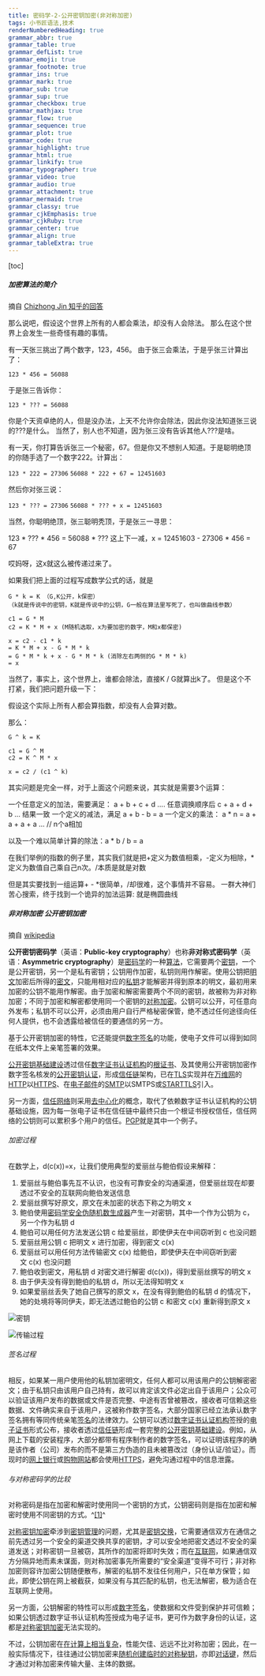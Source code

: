 ```yaml
---
title: 密码学-2-公开密钥加密(非对称加密)
tags: 小书匠语法,技术
renderNumberedHeading: true
grammar_abbr: true
grammar_table: true
grammar_defList: true
grammar_emoji: true
grammar_footnote: true
grammar_ins: true
grammar_mark: true
grammar_sub: true
grammar_sup: true
grammar_checkbox: true
grammar_mathjax: true
grammar_flow: true
grammar_sequence: true
grammar_plot: true
grammar_code: true
grammar_highlight: true
grammar_html: true
grammar_linkify: true
grammar_typographer: true
grammar_video: true
grammar_audio: true
grammar_attachment: true
grammar_mermaid: true
grammar_classy: true
grammar_cjkEmphasis: true
grammar_cjkRuby: true
grammar_center: true
grammar_align: true
grammar_tableExtra: true
---
```


[toc]

##### 加密算法的简介
摘自 [Chizhong Jin 知乎的回答](https://www.zhihu.com/question/22399196/answer/308626466)

那么说吧，假设这个世界上所有的人都会乘法，却没有人会除法。
那么在这个世界上会发生一些奇怪有趣的事情。

有一天张三挑出了两个数字，123，456。
由于张三会乘法，于是乎张三计算出了：

`123 * 456 = 56088`

于是张三告诉你：

`123 * ??? = 56088`

你是个天资卓绝的人，但是没办法，上天不允许你会除法，因此你没法知道张三说的???是什么。
当然了，别人也不知道，因为张三没有告诉其他人???是啥。

有一天，你打算告诉张三一个秘密，67。但是你又不想别人知道。于是聪明绝顶的你随手选了一个数字222。计算出：

`123 * 222 = 27306`
`56088 * 222 + 67 = 12451603`

然后你对张三说：

`123 * ??? = 27306`
`56088 * ??? + x = 12451603`

当然，你聪明绝顶，张三聪明秃顶，于是张三一寻思：

123 * ??? * 456 = 56088 * ???
这上下一减，x = 12451603 - 27306 * 456 = 67

哎妈呀，这x就这么被传递过来了。

如果我们把上面的过程写成数学公式的话，就是

```
G * k = K （G,K公开，k保密）
（k就是传说中的密钥，K就是传说中的公钥，G一般在算法里写死了，也叫做曲线参数）

c1 = G * M
c2 = K * M + x (M随机选取，x为要加密的数字，M和x都保密)

x = c2 - c1 * k
= K * M + x - G * M * k
= G * M * k + x - G * M * k (消除左右两侧的G * M * k)
= x
```

当然了，事实上，这个世界上，谁都会除法，直接K / G就算出k了。
但是这个不打紧，我们把问题升级一下：

假设这个实际上所有人都会算指数，却没有人会算对数。

那么：

```
G ^ k = K

c1 = G ^ M
c2 = K ^ M * x

x = c2 / (c1 ^ k)
```

其实问题是完全一样，对于上面这个问题来说，其实就是需要3个运算：

一个任意定义的加法，需要满足： a + b + c + d .... 任意调换顺序后 c + a + d + b ... 结果一致
一个定义的减法，满足 a + b - b = a
一个定义的乘法： a * n = a + a + a + a ... // n个a相加

以及一个难以简单计算的除法：a * b / b = a

在我们举例的指数的例子里，其实我们就是把+定义为数值相乘，-定义为相除，\*定义为数值自己乘自己n次。/本质是就是对数

但是其实要找到一组运算+ - \*很简单，/却很难，这个事情并不容易。
一群大神们苦心搜索，终于找到一个诡异的加法运算: 就是椭圆曲线

##### 非对称加密 公开密钥加密
摘自 [wikipedia](https://zh.wikipedia.org/wiki/公开密钥加密)

**公开密钥密码学**（英语：**Public-key cryptography**）也称**非对称式密码学**（英语：**Asymmetric cryptography**）是[密码学](https://zh.wikipedia.org/wiki/%E5%AF%86%E7%A2%BC%E5%AD%B8 "密码学")的一种[算法](https://zh.wikipedia.org/wiki/%E6%BC%94%E7%AE%97%E6%B3%95 "算法")，它需要两个[密钥](https://zh.wikipedia.org/wiki/%E5%AF%86%E9%92%A5 "密钥")，一个是公开密钥，另一个是私有密钥；公钥用作加密，私钥则用作解密。使用公钥把[明文](https://zh.wikipedia.org/wiki/%E6%98%8E%E6%96%87 "明文")加密后所得的[密文](https://zh.wikipedia.org/wiki/%E5%AF%86%E6%96%87 "密文")，只能用相对应的[私钥](https://zh.wikipedia.org/wiki/%E7%A7%81%E9%92%A5 "私钥")才能解密并得到原本的明文，最初用来加密的公钥不能用作解密。由于加密和解密需要两个不同的密钥，故被称为非对称加密；不同于加密和解密都使用同一个密钥的[对称加密](https://zh.wikipedia.org/wiki/%E5%AF%B9%E7%A7%B0%E5%8A%A0%E5%AF%86 "对称加密")。公钥可以公开，可任意向外发布；私钥不可以公开，必须由用户自行严格秘密保管，绝不透过任何途径向任何人提供，也不会透露给被信任的要通信的另一方。

基于公开密钥加密的特性，它还能提供[数字签名](https://zh.wikipedia.org/wiki/%E6%95%B8%E4%BD%8D%E7%B0%BD%E7%AB%A0 "数字签名")的功能，使电子文件可以得到如同在纸本文件上亲笔签署的效果。

[公开密钥基础建设](https://zh.wikipedia.org/wiki/%E5%85%AC%E9%96%8B%E9%87%91%E9%91%B0%E5%9F%BA%E7%A4%8E%E5%BB%BA%E8%A8%AD "公开密钥基础建设")透过信任[数字证书认证机构](https://zh.wikipedia.org/wiki/%E6%95%B0%E5%AD%97%E8%AF%81%E4%B9%A6%E8%AE%A4%E8%AF%81%E6%9C%BA%E6%9E%84 "数字证书认证机构")的[根证书](https://zh.wikipedia.org/wiki/%E6%A0%B9%E8%AF%81%E4%B9%A6 "根证书")、及其使用公开密钥加密作数字签名核发的[公开密钥认证](https://zh.wikipedia.org/wiki/%E5%85%AC%E9%96%8B%E9%87%91%E9%91%B0%E8%AA%8D%E8%AD%89 "公开密钥认证")，形成[信任链](https://zh.wikipedia.org/wiki/%E4%BF%A1%E4%BB%BB%E9%8F%88 "信任链")架构，已在[TLS](https://zh.wikipedia.org/wiki/%E5%82%B3%E8%BC%B8%E5%B1%A4%E5%AE%89%E5%85%A8%E5%8D%94%E8%AD%B0)实现并在[万维网](https://zh.wikipedia.org/wiki/%E4%B8%87%E7%BB%B4%E7%BD%91 "万维网")的[HTTP](https://zh.wikipedia.org/wiki/%E8%B6%85%E6%96%87%E6%9C%AC%E4%BC%A0%E8%BE%93%E5%8D%8F%E8%AE%AE "超文本传输协议")以[HTTPS](https://zh.wikipedia.org/wiki/%E8%B6%85%E6%96%87%E6%9C%AC%E4%BC%A0%E8%BE%93%E5%AE%89%E5%85%A8%E5%8D%8F%E8%AE%AE "超文本传输安全协议")、在[电子邮件](https://zh.wikipedia.org/wiki/%E7%94%B5%E5%AD%90%E9%82%AE%E4%BB%B6 "电子邮件")的[SMTP](https://zh.wikipedia.org/wiki/%E7%AE%80%E5%8D%95%E9%82%AE%E4%BB%B6%E4%BC%A0%E8%BE%93%E5%8D%8F%E8%AE%AE "简单邮件传输协议")以SMTPS或[STARTTLS](https://zh.wikipedia.org/wiki/STARTTLS "STARTTLS")引入。

另一方面，[信任网络](https://zh.wikipedia.org/wiki/%E4%BF%A1%E4%BB%BB%E7%BD%91%E7%BB%9C "信任网络")则采用[去中心化](https://zh.wikipedia.org/wiki/%E5%8E%BB%E4%B8%AD%E5%BF%83%E5%8C%96 "去中心化")的概念，取代了依赖数字证书认证机构的公钥基础设施，因为每一张电子证书在信任链中最终只由一个根证书授权信任，信任网络的公钥则可以累积多个用户的信任。[PGP](https://zh.wikipedia.org/wiki/PGP "PGP")就是其中一个例子。

###### 加密过程
在数学上，d(c(x))=x，让我们使用典型的爱丽丝与鲍伯假设来解释：

1.  爱丽丝与鲍伯事先互不认识，也没有可靠安全的沟通渠道，但爱丽丝现在却要透过不安全的互联网向鲍伯发送信息
2.  爱丽丝撰写好原文，原文在未加密的状态下称之为明文 x
3.  鲍伯使用[密码学安全伪随机数生成器](https://zh.wikipedia.org/wiki/%E5%AF%86%E7%A0%81%E5%AD%A6%E5%AE%89%E5%85%A8%E4%BC%AA%E9%9A%8F%E6%9C%BA%E6%95%B0%E7%94%9F%E6%88%90%E5%99%A8 "密码学安全伪随机数生成器")产生一对密钥，其中一个作为公钥为 c，另一个作为私钥 d
4.  鲍伯可以用任何方法发送公钥 c 给爱丽丝，即使伊夫在中间窃听到 c 也没问题
5.  爱丽丝用公钥 c 把明文 x 进行加密，得到密文 c(x)
6.  爱丽丝可以用任何方法传输密文 c(x) 给鲍伯，即使伊夫在中间窃听到密文 c(x) 也没问题
7.  鲍伯收到密文，用私钥 d 对密文进行解密 d(c(x))，得到爱丽丝撰写的明文 x
8.  由于伊夫没有得到鲍伯的私钥 d，所以无法得知明文 x
9.  如果爱丽丝丢失了她自己撰写的原文 x，在没有得到鲍伯的私钥 d 的情况下，她的处境将等同伊夫，即无法透过鲍伯的公钥 c 和密文 c(x) 重新得到原文 x

![密钥](http://qiniu.imolili.com/小书匠/1592818144684.png)

![传输过程](http://qiniu.imolili.com/小书匠/1592818181812.png)

###### 签名过程

相反，如果某一用户使用他的私钥加密明文，任何人都可以用该用户的公钥解密密文；由于私钥只由该用户自己持有，故可以肯定该文件必定出自于该用户；公众可以验证该用户发布的数据或文件是否完整、中途有否曾被篡改，接收者可信赖这些数据、文件确实来自于该用户，这被称作数字签名，大部分国家已经立法承认数字签名拥有等同传统亲笔[签名](https://zh.wikipedia.org/wiki/%E7%AD%BE%E5%90%8D "签名")的法律效力。公钥可以透过[数字证书认证机构](https://zh.wikipedia.org/wiki/%E6%95%B0%E5%AD%97%E8%AF%81%E4%B9%A6%E8%AE%A4%E8%AF%81%E6%9C%BA%E6%9E%84 "数字证书认证机构")签授的[电子证书](https://zh.wikipedia.org/wiki/%E9%9B%BB%E5%AD%90%E8%AD%89%E6%9B%B8 "电子证书")形式公布，接收者透过[信任链](https://zh.wikipedia.org/wiki/%E4%BF%A1%E4%BB%BB%E9%8F%88 "信任链")形成一套完整的[公开密钥基础建设](https://zh.wikipedia.org/wiki/%E5%85%AC%E9%96%8B%E9%87%91%E9%91%B0%E5%9F%BA%E7%A4%8E%E5%BB%BA%E8%A8%AD "公开密钥基础建设")。例如，从网上下载的安装程序，大部分都带有程序制作者的数字签名，可以证明该程序的确是该作者（公司）发布的而不是第三方伪造的且未被篡改过（身份认证/验证）。而现时的[网上银行](https://zh.wikipedia.org/wiki/%E7%BD%91%E4%B8%8A%E9%93%B6%E8%A1%8C "网上银行")或[购物网站](https://zh.wikipedia.org/wiki/%E8%B3%BC%E7%89%A9%E7%B6%B2%E7%AB%99 "购物网站")都会使用[HTTPS](https://zh.wikipedia.org/wiki/%E8%B6%85%E6%96%87%E6%9C%AC%E4%BC%A0%E8%BE%93%E5%AE%89%E5%85%A8%E5%8D%8F%E8%AE%AE "超文本传输安全协议")，避免沟通过程中的信息泄露。

###### 与对称密码学的比较

对称密码是指在加密和解密时使用同一个密钥的方式，公钥密码则是指在加密和解密时使用不同密钥的方式。^[[1]](https://zh.wikipedia.org/wiki/%E5%85%AC%E5%BC%80%E5%AF%86%E9%92%A5%E5%8A%A0%E5%AF%86#cite_note-key-1)^

[对称密钥加密](https://zh.wikipedia.org/wiki/%E5%AF%B9%E7%A7%B0%E5%AF%86%E9%92%A5%E5%8A%A0%E5%AF%86 "对称密钥加密")牵涉到[密钥管理](https://zh.wikipedia.org/wiki/%E5%AF%86%E9%92%A5%E7%AE%A1%E7%90%86 "密钥管理")的问题，尤其是[密钥交换](https://zh.wikipedia.org/wiki/%E5%AF%86%E9%92%A5%E4%BA%A4%E6%8D%A2 "密钥交换")，它需要通信双方在通信之前先透过另一个安全的渠道交换共享的密钥，才可以安全地把密文透过不安全的渠道发送；对称密钥一旦被窃，其所作的加密将即时失效；而在[互联网](https://zh.wikipedia.org/wiki/%E4%BA%92%E8%81%94%E7%BD%91 "互联网")，如果通信双方分隔异地而素未谋面，则对称加密事先所需要的“安全渠道”变得不可行；非对称加密则容许加密公钥随便散布，解密的私钥不发往任何用户，只在单方保管；如此，即使公钥在网上被截获，如果没有与其匹配的私钥，也无法解密，极为适合在互联网上使用。

另一方面，公钥解密的特性可以形成[数字签名](https://zh.wikipedia.org/wiki/%E6%95%B8%E4%BD%8D%E7%B0%BD%E7%AB%A0 "数字签名")，使数据和文件受到保护并可信赖；如果公钥透过数字证书认证机构签授成为电子证书，更可作为数字身份的认证，这都是[对称密钥加密](https://zh.wikipedia.org/wiki/%E5%AF%B9%E7%A7%B0%E5%AF%86%E9%92%A5%E5%8A%A0%E5%AF%86 "对称密钥加密")无法实现的。

不过，公钥加密在[在计算上相当复杂](https://zh.wikipedia.org/wiki/%E8%A8%88%E7%AE%97%E8%A4%87%E9%9B%9C%E6%80%A7%E7%90%86%E8%AB%96 "计算复杂性理论")，性能欠佳、远远不比对称加密；因此，在一般实际情况下，往往通过公钥加密来[随机](https://zh.wikipedia.org/wiki/%E5%AF%86%E7%A0%81%E5%AD%A6%E5%AE%89%E5%85%A8%E4%BC%AA%E9%9A%8F%E6%9C%BA%E6%95%B0%E7%94%9F%E6%88%90%E5%99%A8 "密码学安全伪随机数生成器")[创建临时的对称秘钥](https://zh.wikipedia.org/wiki/%E8%BF%AA%E8%8F%B2-%E8%B5%AB%E7%88%BE%E6%9B%BC%E5%AF%86%E9%91%B0%E4%BA%A4%E6%8F%9B "迪菲-赫尔曼密钥交换")，亦即[对话键](https://zh.wikipedia.org/wiki/%E5%B0%8D%E8%A9%B1%E9%8D%B5 "对话键")，然后才通过对称加密来传输大量、主体的数据。
